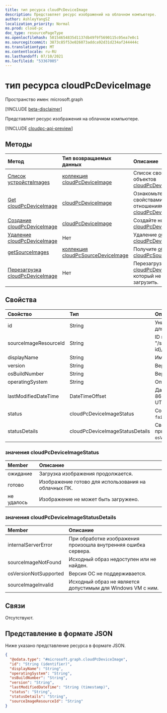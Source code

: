 ```yaml
---
title: тип ресурса cloudPcDeviceImage
description: Представляет ресурс изображений на облачном компьютере.
author: AshleyYangSZ
localization_priority: Normal
ms.prod: cloud-pc
doc_type: resourcePageType
ms.openlocfilehash: 50154654835d1137db49f9f5690115c05ea7e0c1
ms.sourcegitcommit: 3873c85f53e026073addca92d31d234af244444c
ms.translationtype: MT
ms.contentlocale: ru-RU
ms.lasthandoff: 07/10/2021
ms.locfileid: "53367005"
---
```

# <a name="cloudpcdeviceimage-resource-type"></a>тип ресурса cloudPcDeviceImage

Пространство имен: microsoft.graph

[!INCLUDE [beta-disclaimer](../../includes/beta-disclaimer.md)]

Представляет ресурс изображения на облачном компьютере.

[!INCLUDE [cloudpc-api-preview](../../includes/cloudpc-api-preview.md)]

## <a name="methods"></a>Методы

|Метод|Тип возвращаемых данных|Описание|
|:---|:---|:---|
|[Список устройствImages](../api/virtualendpoint-list-deviceimages.md)|[коллекция cloudPcDeviceImage](../resources/cloudpcdeviceimage.md)|Список свойств и связей объектов [cloudPcDeviceImage.](../resources/cloudpcdeviceimage.md)|
|[Get cloudPcDeviceImage](../api/cloudpcdeviceimage-get.md)|[cloudPcDeviceImage](../resources/cloudpcdeviceimage.md)|Ознакомьтесь с свойствами и отношениями объекта [cloudPcDeviceImage.](../resources/cloudpcdeviceimage.md)|
|[Создание cloudPcDeviceImage](../api/virtualendpoint-post-deviceimages.md)|[cloudPcDeviceImage](../resources/cloudpcdeviceimage.md)|Создайте новый [объект cloudPcDeviceImage.](../resources/cloudpcdeviceimage.md)|
|[Удаление cloudPcDeviceImage](../api/cloudpcdeviceimage-delete.md)|Нет|Удаление [объекта cloudPcDeviceImage.](../resources/cloudpcdeviceimage.md)|
|[getSourceImages](../api/cloudpcdeviceimage-getsourceimages.md)|[коллекция cloudPcSourceDeviceImage](../resources/cloudpcsourcedeviceimage.md)|Получите [объекты cloudPcSourceDeviceImage.](../resources/cloudpcsourcedeviceimage.md)|
|[Перезагрузка cloudPcDeviceImage](../api/cloudpcdeviceimage-reupload.md)|Нет|Перезагрузите [объект cloudPcDeviceImage,](../resources/cloudpcdeviceimage.md) который не удалось загрузить.|

## <a name="properties"></a>Свойства

|Свойство|Тип|Описание|
|:---|:---|:---|
|id|String|Уникальный идентификатор для ресурса изображений на облачном компьютере. Только для чтения.|
|sourceImageResourceId|String|ID источника ресурса изображений в Azure. Необходимый формат: "/subscriptions/{subscription-id}/resourceGroups/{resourceGroupName}/providers/Microsoft.Compute/images/{imageName}".|
|displayName|String|Имя отображения изображения.|
|version|String|Версия изображения. Например: 0.0.1, 1.5.13.|
|osBuildNumber|String|Версия сборки ОС изображения. Например: 1909.|
|operatingSystem|String|Операционная система изображения. Например: Windows 10 Корпоративная.|
|lastModifiedDateTime|DateTimeOffset|Данные и время последнего изменения изображения. Время отображается в формате ISO 8601 и времени скоординированного универсального времени (UTC). Например, полночь UTC 1 января 2014 г. отображается как '2014-01-01T00:00:00Z'.|
|status|cloudPcDeviceImageStatus|Состояние изображения на облачном компьютере. Возможные значения: `pending`, `ready`, `failed`.|
|statusDetails|cloudPcDeviceImageStatusDetails|Сведения о состоянии изображения, который указывает, почему не удалось загрузить, если применимо. Возможные значения: `internalServerError`, `sourceImageNotFound`, `osVersionNotSupported` и `sourceImageInvalid`.|

### <a name="cloudpcdeviceimagestatus-values"></a>значения cloudPcDeviceImageStatus

|Member|Описание|
|:---|:---|
|ожидание|Загрузка изображения продолжается.|
|готово|Изображение готово для использования на облачных ПК.|
|не удалось|Изображение не может быть загружено. |

### <a name="cloudpcdeviceimagestatusdetails-values"></a>значения cloudPcDeviceImageStatusDetails

|Member|Описание|
|:---|:---|
|internalServerError|При обработке изображения произошла внутренняя ошибка сервера.|
|sourceImageNotFound|Исходный образ недоступен или не найден.|
|osVersionNotSupported| Версия ОС не поддерживается.|
|sourceImageInvalid|Исходный образ не является допустимым для Windows VM с ним.|

## <a name="relationships"></a>Связи

Отсутствуют.

## <a name="json-representation"></a>Представление в формате JSON

Ниже указано представление ресурса в формате JSON.
<!-- {
  "blockType": "resource",
  "keyProperty": "id",
  "@odata.type": "microsoft.graph.cloudPcDeviceImage",
  "baseType": "microsoft.graph.entity",
  "openType": false
}
-->

``` json
{
  "@odata.type": "#microsoft.graph.cloudPcDeviceImage",
  "id": "String (identifier)",
  "displayName": "String",
  "operatingSystem": "String",
  "osBuildNumber": "String",
  "version": "String",
  "lastModifiedDateTime": "String (timestamp)",
  "status": "String",
  "statusDetails": "String",
  "sourceImageResourceId": "String"
}
```
